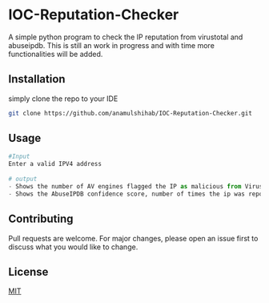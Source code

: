 # IOC-Reputation-Checker

A simple python program to check the IP reputation from virustotal and abuseipdb. This is still an work in progress and with time more functionalities will be added.

## Installation

simply clone the repo to your IDE

```bash
git clone https://github.com/anamulshihab/IOC-Reputation-Checker.git
```

## Usage

```python
#Input
Enter a valid IPV4 address
 
# output
- Shows the number of AV engines flagged the IP as malicious from Virustotal
- Shows the AbuseIPDB confidence score, number of times the ip was reported

```

## Contributing

Pull requests are welcome. For major changes, please open an issue first
to discuss what you would like to change.

## License

[MIT](https://choosealicense.com/licenses/mit/)
